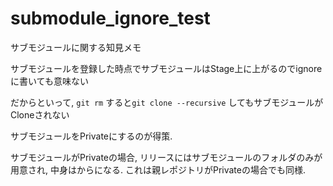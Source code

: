 # submodule_ignore_test

サブモジュールに関する知見メモ

サブモジュールを登録した時点でサブモジュールはStage上に上がるのでignoreに書いても意味ない

だからといって, `git rm` すると`git clone --recursive` してもサブモジュールがCloneされない

サブモジュールをPrivateにするのが得策.

サブモジュールがPrivateの場合, リリースにはサブモジュールのフォルダのみが用意され, 中身はからになる. これは親レポジトリがPrivateの場合でも同様.

